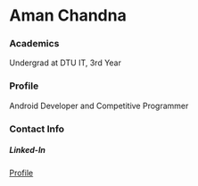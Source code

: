 # Aman Chandna

### Academics

Undergrad at DTU
IT, 3rd Year

### Profile

Android Developer and Competitive Programmer

### Contact Info

##### Linked-In
[Profile](https://www.linkedin.com/in/aman-chandna-989514112)
